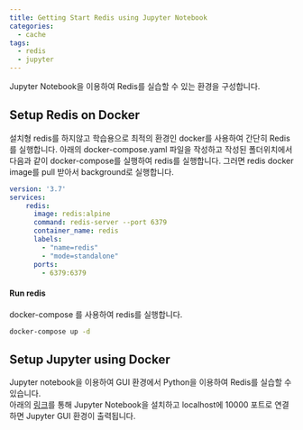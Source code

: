 ```yaml
---
title: Getting Start Redis using Jupyter Notebook
categories:
  - cache
tags: 
  - redis
  - jupyter
---
```

Jupyter Notebook을 이용하여 Redis를 실습할 수 있는 환경을 구성합니다.

## Setup Redis on Docker
설치형 redis를 하지않고 학습용으로 최적의 환경인 docker를 사용하여 간단히 Redis를 실행합니다.
아래의 docker-compose.yaml 파일을 작성하고 작성된 폴더위치에서 다음과 같이 docker-compose를 실행하여 redis를 실행합니다.
그러면 redis docker image를 pull 받아서 background로 실행합니다.  
```yaml
version: '3.7'
services:
    redis:
      image: redis:alpine
      command: redis-server --port 6379
      container_name: redis
      labels:
        - "name=redis"
        - "mode=standalone"
      ports:
        - 6379:6379
```
#### Run redis 
docker-compose 를 사용하여 redis를 실행합니다.  
```bash
docker-compose up -d
```

## Setup Jupyter using Docker
Jupyter notebook을 이용하여 GUI 환경에서 Python을 이용하여 Redis를 실습할 수 있습니다.  
아래의 [링크](https://yoonjk.github.io/docker/jupyter/)를 통해 Jupyter Notebook을 설치하고 localhost에 10000 포트로 연결하면
Jupyter GUI 환경이 출력됩니다.  
